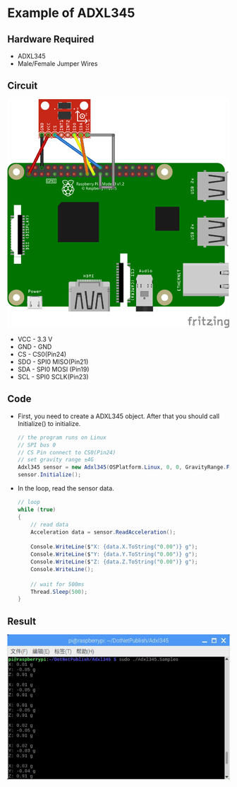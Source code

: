 # Example of ADXL345

## Hardware Required
* ADXL345
* Male/Female Jumper Wires

## Circuit
![](ADXL345_circuit_bb.png)

* VCC - 3.3 V
* GND -  GND
* CS - CS0(Pin24)
* SDO - SPI0 MISO(Pin21)
* SDA - SPI0 MOSI (Pin19)
* SCL - SPI0 SCLK(Pin23)

## Code
* First, you need to create a ADXL345 object. After that you should call Initialize() to initialize.
    ```C#
    // the program runs on Linux
    // SPI bus 0
    // CS Pin connect to CS0(Pin24)
    // set gravity range ±4G
    Adxl345 sensor = new Adxl345(OSPlatform.Linux, 0, 0, GravityRange.Four);
    sensor.Initialize();
    ```

* In the loop, read the sensor data.
    ```C#
    // loop
    while (true)
    {
        // read data
        Acceleration data = sensor.ReadAcceleration();

        Console.WriteLine($"X: {data.X.ToString("0.00")} g");
        Console.WriteLine($"Y: {data.Y.ToString("0.00")} g");
        Console.WriteLine($"Z: {data.Z.ToString("0.00")} g");
        Console.WriteLine();

        // wait for 500ms
        Thread.Sleep(500);
    }
    ```

## Result
![](res.jpg)
